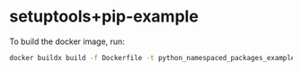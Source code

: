 # setuptools+pip-example

To build the docker image, run:
```bash
docker buildx build -f Dockerfile -t python_namespaced_packages_examples_setuptools_pip_example:$(git rev-parse HEAD) .
```
